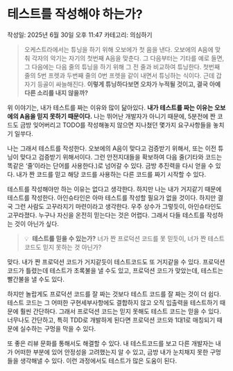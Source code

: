 # 테스트를 작성해야 하는가?

작성일: 2025년 6월 30일 오후 11:47
카테고리: 의심하기

> 오케스트라에서는 튜닝을 하기 위해 오보에가 첫 음을 낸다. 오보에의 A음에 맞춰 각자의 악기는 자기의 첫번째 A음을 맞춘다. 그 다음부터는 기타를 예로 들면, 그 다음에는 다음 줄의 튜닝을 하기 위해 그 전 줄과 비교하여 튜닝한다. 첫번째 줄의 5번 프렛과 두번째 줄의 0번 프렛을 같이 내면서 튜닝하는 식이다. 근데 갑자기 등골이 싸늘해진다. **이렇게 튜닝하다보면 오차가 누적될 것이고, 결국 아예 다른 소리를 내지 않을까?**
> 

위 이야기는, 내가 테스트를 짜는 이유와 많이 닮아있다. **내가 테스트를 짜는 이유는 오보에의 A음을 믿지 못하기 때문이다.** 나는 뛰어난 개발자가 아니기 때문에, 5분전에 짠 코드도 금방 잊어버리고 TODO를 작성해놓지 않으면 지나쳤던 몇가지 요구사항들을 놓치기 일쑤다.

나는 그래서 테스트를 작성한다. 오보에의 A음이 맞다고 검증받기 위해서, 또는 이전 튜닝이 맞다고 검증받기 위해서이다. 그런 안전지대들을 확보하여 다음 줄(기타와 코드는 똑같은 ‘줄’이라는 단어를 사용한다.)로 넘어갈 수 있다. 금방 추진력을 다시 얻을 수 있다. 내가 짠 코드를 믿고 해당 코드를 사용하는 다른 코드를 짜기 시작할 수 있다.

테스트를 작성해야만 하는 이유는 없다고 생각한다. 하지만 나는 내가 거지같기 때문에 테스트를 작성한다. 아인슈타인은 아마 테스트를 작성할 필요가 없을 것이다. 하지만 결국 그런 사람도 고꾸라지기 마련이라고 생각한다. 우주 상수가 그렇듯이, 아인슈타인도 고꾸라졌다. 누구나 자신을 온전히 믿는다는 것은 어렵다. 그래서 다들 테스트를 작성하는 것이 아닌가 싶다.

> 💡 
**테스트를 믿을 수 있는가?**
너가 짠 프로덕션 코드를 못 믿듯이, 너가 짠 테스트 코드도 믿지 못하는 것 아닌가?
> 

맞다. 내가 짠 프로덕션 코드가 거지같듯이 테스트코드도 또 거지같을 수 있다. 프로덕션 코드가 틀렸는데 테스트가 초록불을 낼 수도 있고, 프로덕션 코드가 맞았는데, 테스트는 빨간불을 낼 수도 있다.

하지만 놀랍게도 프로덕션 코드를 잘 짜는 것보다 테스트 코드를 잘 짜는 것이 더 쉽다. 테스트 코드는 그 어떠한 구현세부사항에도 결합하지 않고 오직 입출력을 테스트하기 때문에 훨씬 간단하다. 그래서 프로덕션 코드는 믿지 못해도 테스트 코드는 믿을 수 있다. 너무나도 간단하고, 특히 TDD로 개발하게 된다면 프로덕션 코드와 1대1로 매칭되기 때문에 실수하는 구멍을 막을 수 있다.

또 좋은 리뷰 문화를 통해서도 해결할 수 있다. 내 테스트코드를 보고 다른 개발자는 내가 어떠한 부분에 있어 안정성을 고려했는지 알 수 있고, 금방 내가 눈치채지 못한 구멍들을 생각해낼 수 있다. 이런 과정에서도 테스트가 많은 도움이 된다.